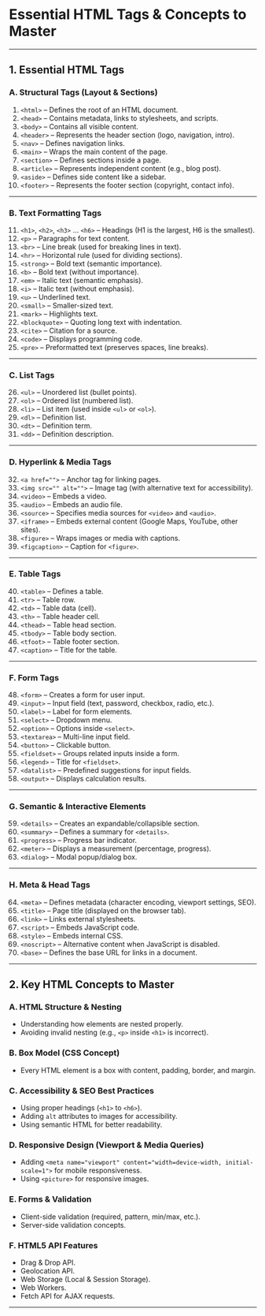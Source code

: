 # Essential HTML Tags & Concepts to Master


---

## 1. Essential HTML Tags

### A. Structural Tags (Layout & Sections)

1. `<html>` – Defines the root of an HTML document.
2. `<head>` – Contains metadata, links to stylesheets, and scripts.
3. `<body>` – Contains all visible content.
4. `<header>` – Represents the header section (logo, navigation, intro).
5. `<nav>` – Defines navigation links.
6. `<main>` – Wraps the main content of the page.
7. `<section>` – Defines sections inside a page.
8. `<article>` – Represents independent content (e.g., blog post).
9. `<aside>` – Defines side content like a sidebar.
10. `<footer>` – Represents the footer section (copyright, contact info).

---

### B. Text Formatting Tags

11. `<h1>`, `<h2>`, `<h3>` … `<h6>` – Headings (H1 is the largest, H6 is the smallest).
12. `<p>` – Paragraphs for text content.
13. `<br>` – Line break (used for breaking lines in text).
14. `<hr>` – Horizontal rule (used for dividing sections).
15. `<strong>` – Bold text (semantic importance).
16. `<b>` – Bold text (without importance).
17. `<em>` – Italic text (semantic emphasis).
18. `<i>` – Italic text (without emphasis).
19. `<u>` – Underlined text.
20. `<small>` – Smaller-sized text.
21. `<mark>` – Highlights text.
22. `<blockquote>` – Quoting long text with indentation.
23. `<cite>` – Citation for a source.
24. `<code>` – Displays programming code.
25. `<pre>` – Preformatted text (preserves spaces, line breaks).

---

### C. List Tags

26. `<ul>` – Unordered list (bullet points).
27. `<ol>` – Ordered list (numbered list).
28. `<li>` – List item (used inside `<ul>` or `<ol>`).
29. `<dl>` – Definition list.
30. `<dt>` – Definition term.
31. `<dd>` – Definition description.

---

### D. Hyperlink & Media Tags

32. `<a href="">` – Anchor tag for linking pages.
33. `<img src="" alt="">` – Image tag (with alternative text for accessibility).
34. `<video>` – Embeds a video.
35. `<audio>` – Embeds an audio file.
36. `<source>` – Specifies media sources for `<video>` and `<audio>`.
37. `<iframe>` – Embeds external content (Google Maps, YouTube, other sites).
38. `<figure>` – Wraps images or media with captions.
39. `<figcaption>` – Caption for `<figure>`.

---

### E. Table Tags

40. `<table>` – Defines a table.
41. `<tr>` – Table row.
42. `<td>` – Table data (cell).
43. `<th>` – Table header cell.
44. `<thead>` – Table head section.
45. `<tbody>` – Table body section.
46. `<tfoot>` – Table footer section.
47. `<caption>` – Title for the table.

---

### F. Form Tags

48. `<form>` – Creates a form for user input.
49. `<input>` – Input field (text, password, checkbox, radio, etc.).
50. `<label>` – Label for form elements.
51. `<select>` – Dropdown menu.
52. `<option>` – Options inside `<select>`.
53. `<textarea>` – Multi-line input field.
54. `<button>` – Clickable button.
55. `<fieldset>` – Groups related inputs inside a form.
56. `<legend>` – Title for `<fieldset>`.
57. `<datalist>` – Predefined suggestions for input fields.
58. `<output>` – Displays calculation results.

---

### G. Semantic & Interactive Elements

59. `<details>` – Creates an expandable/collapsible section.
60. `<summary>` – Defines a summary for `<details>`.
61. `<progress>` – Progress bar indicator.
62. `<meter>` – Displays a measurement (percentage, progress).
63. `<dialog>` – Modal popup/dialog box.

---

### H. Meta & Head Tags

64. `<meta>` – Defines metadata (character encoding, viewport settings, SEO).
65. `<title>` – Page title (displayed on the browser tab).
66. `<link>` – Links external stylesheets.
67. `<script>` – Embeds JavaScript code.
68. `<style>` – Embeds internal CSS.
69. `<noscript>` – Alternative content when JavaScript is disabled.
70. `<base>` – Defines the base URL for links in a document.

---

## 2. Key HTML Concepts to Master

### A. HTML Structure & Nesting

- Understanding how elements are nested properly.
- Avoiding invalid nesting (e.g., `<p>` inside `<h1>` is incorrect).

### B. Box Model (CSS Concept)

- Every HTML element is a box with content, padding, border, and margin.

### C. Accessibility & SEO Best Practices

- Using proper headings (`<h1>` to `<h6>`).
- Adding `alt` attributes to images for accessibility.
- Using semantic HTML for better readability.

### D. Responsive Design (Viewport & Media Queries)

- Adding `<meta name="viewport" content="width=device-width, initial-scale=1">` for mobile responsiveness.
- Using `<picture>` for responsive images.

### E. Forms & Validation

- Client-side validation (required, pattern, min/max, etc.).
- Server-side validation concepts.

### F. HTML5 API Features

- Drag & Drop API.
- Geolocation API.
- Web Storage (Local & Session Storage).
- Web Workers.
- Fetch API for AJAX requests.

---

